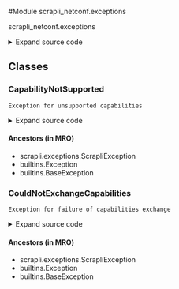 <link rel="preload stylesheet" as="style" href="https://cdnjs.cloudflare.com/ajax/libs/10up-sanitize.css/11.0.1/sanitize.min.css" integrity="sha256-PK9q560IAAa6WVRRh76LtCaI8pjTJ2z11v0miyNNjrs=" crossorigin>
<link rel="preload stylesheet" as="style" href="https://cdnjs.cloudflare.com/ajax/libs/10up-sanitize.css/11.0.1/typography.min.css" integrity="sha256-7l/o7C8jubJiy74VsKTidCy1yBkRtiUGbVkYBylBqUg=" crossorigin>
<link rel="stylesheet preload" as="style" href="https://cdnjs.cloudflare.com/ajax/libs/highlight.js/10.1.1/styles/github.min.css" crossorigin>
<script defer src="https://cdnjs.cloudflare.com/ajax/libs/highlight.js/10.1.1/highlight.min.js" integrity="sha256-Uv3H6lx7dJmRfRvH8TH6kJD1TSK1aFcwgx+mdg3epi8=" crossorigin></script>
<script>window.addEventListener('DOMContentLoaded', () => hljs.initHighlighting())</script>















#Module scrapli_netconf.exceptions

scrapli_netconf.exceptions

<details class="source">
    <summary>
        <span>Expand source code</span>
    </summary>
    <pre>
        <code class="python">
"""scrapli_netconf.exceptions"""
from scrapli.exceptions import ScrapliException


class CouldNotExchangeCapabilities(ScrapliException):
    """Exception for failure of capabilities exchange"""


class CapabilityNotSupported(ScrapliException):
    """Exception for unsupported capabilities"""
        </code>
    </pre>
</details>



## Classes

### CapabilityNotSupported


```text
Exception for unsupported capabilities
```

<details class="source">
    <summary>
        <span>Expand source code</span>
    </summary>
    <pre>
        <code class="python">
class CapabilityNotSupported(ScrapliException):
    """Exception for unsupported capabilities"""
        </code>
    </pre>
</details>


#### Ancestors (in MRO)
- scrapli.exceptions.ScrapliException
- builtins.Exception
- builtins.BaseException



### CouldNotExchangeCapabilities


```text
Exception for failure of capabilities exchange
```

<details class="source">
    <summary>
        <span>Expand source code</span>
    </summary>
    <pre>
        <code class="python">
class CouldNotExchangeCapabilities(ScrapliException):
    """Exception for failure of capabilities exchange"""
        </code>
    </pre>
</details>


#### Ancestors (in MRO)
- scrapli.exceptions.ScrapliException
- builtins.Exception
- builtins.BaseException